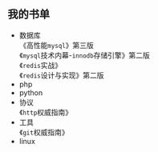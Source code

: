 ## 我的书单
*  数据库  
   《高性能`mysql`》第三版  
   《`mysql`技术内幕-`innodb`存储引擎》第二版  
   《`redis`实战》  
   《`redis`设计与实现》第二版  
*  php  
*  python  
*  协议  
   《`http`权威指南》  
*  工具  
   《`git`权威指南》  
*  linux  

